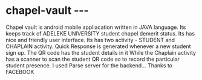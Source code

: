 # chapel-vault --- 
Chapel vault is android mobile appliacation written in JAVA language. Its keeps track of ADELEKE UNIVERSITY student chapel demerit status. 
Its has nice and friendly user interface. 
Its has two activity - STUDENT and CHAPLAIN activity.
Quick Response is generated whenever a new student sign up.
The QR code has the student details in it 
While the Chaplain activity has a scanner to scan the student QR code so to record the particular student presence.
I used Parse server for the backend... Thanks to FACEBOOK 

